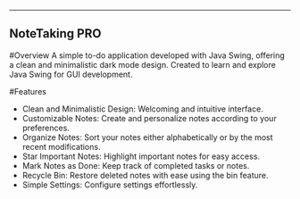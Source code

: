 --------------
NoteTaking PRO
--------------

#Overview
A simple to-do application developed with Java Swing, offering a clean and minimalistic dark mode design. Created to learn and explore Java Swing for GUI development.

#Features
- Clean and Minimalistic Design: Welcoming and intuitive interface.
- Customizable Notes: Create and personalize notes according to your preferences.
- Organize Notes: Sort your notes either alphabetically or by the most recent modifications.
- Star Important Notes: Highlight important notes for easy access.
- Mark Notes as Done: Keep track of completed tasks or notes.
- Recycle Bin: Restore deleted notes with ease using the bin feature.
- Simple Settings: Configure settings effortlessly.

 

